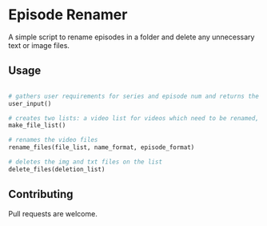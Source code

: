 # Episode Renamer

A simple script to rename episodes in a folder and delete any unnecessary text or image files.

## Usage

```python

# gathers user requirements for series and episode num and returns the formatted name
user_input()

# creates two lists: a video list for videos which need to be renamed, and a deletion list for txt or img files
make_file_list()

# renames the video files
rename_files(file_list, name_format, episode_format)

# deletes the img and txt files on the list
delete_files(deletion_list)
```

## Contributing

Pull requests are welcome.